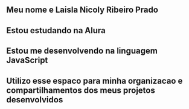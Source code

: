 ## Meu nome e Laisla Nicoly Ribeiro Prado
## Estou estudando na Alura 
## Estou me desenvolvendo na linguagem JavaScript
## Utilizo esse espaco para minha organizacao e compartilhamentos dos meus projetos desenvolvidos
<!--
**pradol2007/pradol2007** is a ✨ _special_ ✨ repository because its `README.md` (this file) appears on your GitHub profile.

Here are some ideas to get you started:

- 🔭 I’m currently working on ...
- 🌱 I’m currently learning ...
- 👯 I’m looking to collaborate on ...
- 🤔 I’m looking for help with ...
- 💬 Ask me about ...
- 📫 How to reach me: ...
- 😄 Pronouns: ...
- ⚡ Fun fact: ...
-->
